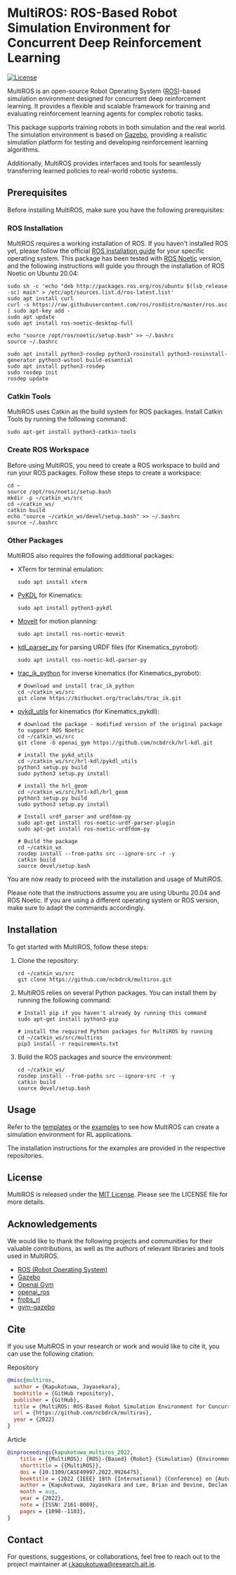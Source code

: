 # MultiROS: ROS-Based Robot Simulation Environment for Concurrent Deep Reinforcement Learning

[![License](https://img.shields.io/badge/License-MIT-blue.svg)](https://opensource.org/licenses/MIT)

MultiROS is an open-source Robot Operating System ([ROS](http://wiki.ros.org/))-based simulation environment designed for concurrent deep reinforcement learning. It provides a flexible and scalable framework for training and evaluating reinforcement learning agents for complex robotic tasks.

This package supports training robots in both simulation and the real world. The simulation environment is based on [Gazebo](https://gazebosim.org/), providing a realistic simulation platform for testing and developing reinforcement learning algorithms. 

Additionally, MultiROS provides interfaces and tools for seamlessly transferring learned policies to real-world robotic systems.
## Prerequisites

Before installing MultiROS, make sure you have the following prerequisites:

### ROS Installation

MultiROS requires a working installation of ROS. If you haven't installed ROS yet, please follow the official [ROS installation guide](http://wiki.ros.org/ROS/Installation) for your specific operating system. This package has been tested with [ROS Noetic](http://wiki.ros.org/noetic) version, and the following instructions will guide you through the installation of ROS Noetic on Ubuntu 20.04:
```shell
sudo sh -c 'echo "deb http://packages.ros.org/ros/ubuntu $(lsb_release -sc) main" > /etc/apt/sources.list.d/ros-latest.list'
sudo apt install curl
curl -s https://raw.githubusercontent.com/ros/rosdistro/master/ros.asc | sudo apt-key add -
sudo apt update
sudo apt install ros-noetic-desktop-full

echo "source /opt/ros/noetic/setup.bash" >> ~/.bashrc
source ~/.bashrc

sudo apt install python3-rosdep python3-rosinstall python3-rosinstall-generator python3-wstool build-essential
sudo apt install python3-rosdep
sudo rosdep init
rosdep update
```
### Catkin Tools
MultiROS uses Catkin as the build system for ROS packages. Install Catkin Tools by running the following command:
```shell
sudo apt-get install python3-catkin-tools
```

### Create ROS Workspace
Before using MultiROS, you need to create a ROS workspace to build and run your ROS packages. Follow these steps to create a workspace:
```shell
cd ~
source /opt/ros/noetic/setup.bash
mkdir -p ~/catkin_ws/src
cd ~/catkin_ws/
catkin build
echo "source ~/catkin_ws/devel/setup.bash" >> ~/.bashrc
source ~/.bashrc
```

### Other Packages 
MultiROS also requires the following additional packages:
- XTerm for terminal emulation:
    ```shell
    sudo apt install xterm
    ```
- [PyKDL](https://github.com/orocos/orocos_kinematics_dynamics) for Kinematics:
    ```shell
  sudo apt install python3-pykdl
    ```
- [MoveIt](https://moveit.ros.org/) for motion planning:
    ```shell
    sudo apt install ros-noetic-moveit
    ```
- [kdl_parser_py](http://wiki.ros.org/kdl_parser_py) for parsing URDF files (for Kinematics_pyrobot):
    ```shell
    sudo apt install ros-noetic-kdl-parser-py
    ```
- [trac_ik_python](http://wiki.ros.org/trac_ik_python) for inverse kinematics (for Kinematics_pyrobot):
    ```shell
  # Download and install trac_ik_python
    cd ~/catkin_ws/src
    git clone https://bitbucket.org/traclabs/trac_ik.git
    ```
- [pykdl_utils](http://wiki.ros.org/pykdl_utils) for kinematics (for Kinematics_pykdl):
    ```shell
    # download the package - modified version of the original package to support ROS Noetic
    cd ~/catkin_ws/src
    git clone -b openai_gym https://github.com/ncbdrck/hrl-kdl.git
  
    # install the pykd_utils
    cd ~/catkin_ws/src/hrl-kdl/pykdl_utils
    python3 setup.py build
    sudo python3 setup.py install
  
    # install the hrl_geom
    cd ~/catkin_ws/src/hrl-kdl/hrl_geom
    python3 setup.py build
    sudo python3 setup.py install
    
  # Install urdf_parser and urdfdom-py
    sudo apt-get install ros-noetic-urdf-parser-plugin
    sudo apt-get install ros-noetic-urdfdom-py
    
    # Build the package
    cd ~/catkin_ws
    rosdep install --from-paths src --ignore-src -r -y
    catkin build
    source devel/setup.bash
  ```

You are now ready to proceed with the installation and usage of MultiROS.

Please note that the instructions assume you are using Ubuntu 20.04 and ROS Noetic. If you are using a different operating system or ROS version, make sure to adapt the commands accordingly.

## Installation

To get started with MultiROS, follow these steps:

1. Clone the repository:
    ```shell
    cd ~/catkin_ws/src
    git clone https://github.com/ncbdrck/multiros.git
    ```

2. MultiROS relies on several Python packages. You can install them by running the following command:

    ```shell
    # Install pip if you haven't already by running this command
    sudo apt-get install python3-pip

    # install the required Python packages for MultiROS by running
    cd ~/catkin_ws/src/multiros
    pip3 install -r requirements.txt
    ```
3. Build the ROS packages and source the environment:
    ```shell
   cd ~/catkin_ws/
   rosdep install --from-paths src --ignore-src -r -y
   catkin build
   source devel/setup.bash
    ```
## Usage

Refer to the [templates](https://github.com/ncbdrck/multiros/tree/main/src/multiros/templates) or the [examples](https://github.com/ncbdrck/reactorx200_ros_reacher) to see how MultiROS can create a simulation environment for RL applications.

The installation instructions for the examples are provided in the respective repositories.

## License

MultiROS is released under the [MIT License](https://opensource.org/licenses/MIT). Please see the LICENSE file for more details.

## Acknowledgements

We would like to thank the following projects and communities for their valuable contributions, as well as the authors of relevant libraries and tools used in MultiROS.
- [ROS (Robot Operating System)](https://www.ros.org/)
- [Gazebo](https://gazebosim.org/)
- [Openai Gym](https://github.com/openai/gym/)
- [openai_ros](http://wiki.ros.org/openai_ros)
- [frobs_rl](https://frobs-rl.readthedocs.io/en/latest/)
- [gym-gazebo](https://github.com/erlerobot/gym-gazebo/)

## Cite

If you use MultiROS in your research or work and would like to cite it, you can use the following citation:

Repository
```bibtex
@misc{multiros,
  author = {Kapukotuwa, Jayasekara},
  booktitle = {GitHub repository},
  publisher = {GitHub},
  title = {MultiROS: ROS-Based Robot Simulation Environment for Concurrent Deep Reinforcement Learning},
  url = {https://github.com/ncbdrck/multiros},
  year = {2022}
}
```
Article
```bibtex
@inproceedings{kapukotuwa_multiros_2022,
	title = {{MultiROS}: {ROS}-{Based} {Robot} {Simulation} {Environment} for {Concurrent} {Deep} {Reinforcement} {Learning}},
	shorttitle = {{MultiROS}},
	doi = {10.1109/CASE49997.2022.9926475},
	booktitle = {2022 {IEEE} 18th {International} {Conference} on {Automation} {Science} and {Engineering} ({CASE})},
	author = {Kapukotuwa, Jayasekara and Lee, Brian and Devine, Declan and Qiao, Yuansong},
	month = aug,
	year = {2022},
	note = {ISSN: 2161-8089},
	pages = {1098--1103},
}
```

## Contact

For questions, suggestions, or collaborations, feel free to reach out to the project maintainer at [j.kapukotuwa@research.ait.ie](mailto:j.kapukotuwa@research.ait.ie).

